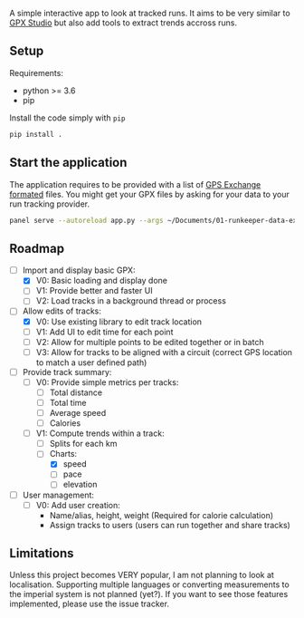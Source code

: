 A simple interactive app to look at tracked runs. It aims to be very similar to [GPX Studio](https://gpx.studio/) but also add tools to extract trends accross runs.

Setup
-----

Requirements:
- python >= 3.6
- pip

Install the code simply with `pip`

```bash
pip install .
```

Start the application
---------------------

The application requires to be provided with a list of [GPS Exchange formated](https://en.wikipedia.org/wiki/GPS_Exchange_Format) files. You might get your GPX files by asking for your data to your run tracking provider.

```bash
panel serve --autoreload app.py --args ~/Documents/01-runkeeper-data-export/*.gpx
```

Roadmap
-------

- [ ] Import and display basic GPX:
    - [x] V0: Basic loading and display done
    - [ ] V1: Provide better and faster UI
    - [ ] V2: Load tracks in a background thread or process
- [ ] Allow edits of tracks:
    - [x] V0: Use existing library to edit track location
    - [ ] V1: Add UI to edit time for each point
    - [ ] V2: Allow for multiple points to be edited together or in batch
    - [ ] V3: Allow for tracks to be aligned with a circuit (correct GPS location to match a user defined path)
- [ ] Provide track summary:
    - [ ] V0: Provide simple metrics per tracks:
        - [ ] Total distance
        - [ ] Total time
        - [ ] Average speed
        - [ ] Calories
    - [ ] V1: Compute trends within a track:
        - [ ] Splits for each km
        - [ ] Charts:
            - [x] speed
            - [ ] pace
            - [ ] elevation
- [ ] User management:
    - [ ] V0: Add user creation:
        - Name/alias, height, weight (Required for calorie calculation)
        - Assign tracks to users (users can run together and share tracks)


Limitations
-----------

Unless this project becomes VERY popular, I am not planning to look at localisation. Supporting multiple languages or converting measurements to the imperial system is not planned (yet?). If you want to see those features implemented, please use the issue tracker.
